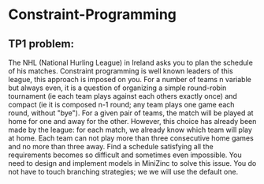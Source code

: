 # Constraint-Programming
## TP1 problem:
The NHL (National Hurling League) in Ireland asks you to plan
the schedule of his matches. Constraint programming is well known
leaders of this league, this approach is imposed on you.
For a number of teams n variable but always even, it is a question of organizing
a simple round-robin tournament (ie each team plays against each
others exactly once) and compact (ie it is composed
n-1 round; any team plays one game each round, without "bye"). For
a given pair of teams, the match will be played at home for one and away
for the other. However, this choice has already been made by the league: for each match,
we already know which team will play at home. Each team can not play
more than three consecutive home games and no more than three away. Find
a schedule satisfying all the requirements becomes so difficult and sometimes even
impossible.
You need to design and implement models in MiniZinc to solve
this issue. You do not have to touch branching strategies; we
we will use the default one.

